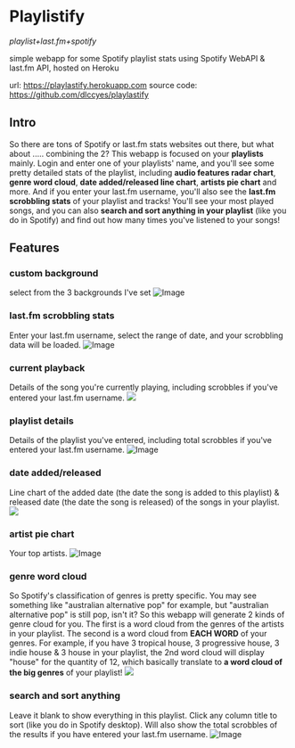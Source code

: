 # Playlistify
*playlist+last.fm+spotify*

simple webapp for some Spotify playlist stats using Spotify WebAPI & last.fm API, hosted on Heroku

url: https://playlastify.herokuapp.com
source code: https://github.com/dlccyes/playlastify

## Intro
So there are tons of Spotify or last.fm stats websites out there, but what about ..... combining the 2? This webapp is focused on your **playlists** mainly. Login and enter one of your playlists' name, and you'll see some pretty detailed stats of the playlist, including **audio features radar chart**, **genre word cloud**, **date added/released line chart**, **artists pie chart** and more. And if you enter your last.fm username, you'll also see the **last.fm scrobbling stats** of your playlist and tracks! You'll see your most played songs, and you can also **search and sort anything in your playlist** (like you do in Spotify) and find out how many times you've listened to your songs!

## Features
### custom background
select from the 3 backgrounds I've set
![Image](https://i.imgur.com/LOAhvjK.png)

### last.fm scrobbling stats
Enter your last.fm username, select the range of date, and your scrobbling data will be loaded.
![Image](https://i.imgur.com/SlQDHj8.png)

### current playback
Details of the song you're currently playing, including scrobbles if you've entered your last.fm username.
![](https://i.imgur.com/S6CWjvX.png)

### playlist details
Details of the playlist you've entered, including total scrobbles if you've entered your last.fm username.
![Image](https://i.imgur.com/LVZVQWx.png)

### date added/released
Line chart of the added date (the date the song is added to this playlist) & released date (the date the song is released) of the songs in your playlist.
![](https://i.imgur.com/S5JJAl6.jpg)

### artist pie chart
Your top artists.
![Image](https://i.imgur.com/pGZAnrI.png)

### genre word cloud
So Spotify's classification of genres is pretty specific. You may see something like "australian alternative pop" for example, but "australian alternative pop" is still pop, isn't it? So this webapp will generate 2 kinds of genre cloud for you. The first is a word cloud from the genres of the artists in your playlist. The second is a word cloud from **EACH WORD** of your genres. For example, if you have 3 tropical house, 3 progressive house, 3 indie house & 3 house in your playlist, the 2nd word cloud will display "house" for the quantity of 12, which basically translate to **a word cloud of the big genres** of your playlist!
![](https://i.imgur.com/H2FJeje.jpg)

### search and sort anything
Leave it blank to show everything in this playlist. Click any column title to sort (like you do in Spotify desktop). Will also show the total scrobbles of the results if you have entered your last.fm username.
![Image](https://i.imgur.com/JOM6Gsg.png)
